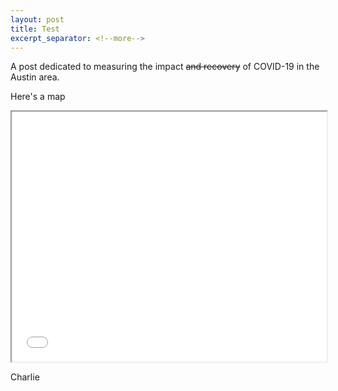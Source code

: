```yaml
---
layout: post
title: Test
excerpt_separator: <!--more-->
---
```


A post dedicated to measuring the impact ~~and recovery~~ of COVID-19 in the Austin area. 

<!--more-->


Here's a map

<iframe src='/maps/election_map.html.html'
        width='100%' height='400px'>
</iframe>


Charlie
